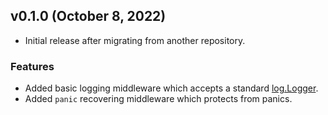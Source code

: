 ## v0.1.0 (October 8, 2022)

- Initial release after migrating from another repository.

### Features

- Added basic logging middleware which accepts a standard [log.Logger](https://pkg.go.dev/log@go1.19#Logger).
- Added `panic` recovering middleware which protects from panics.
